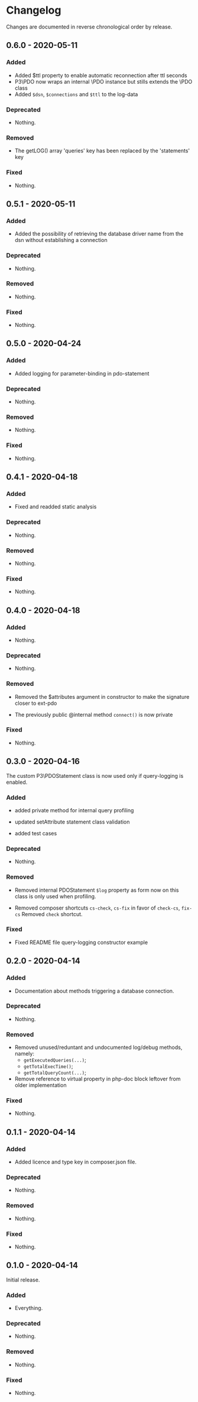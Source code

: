 # Changelog

Changes are documented in reverse chronological order by release.


## 0.6.0 - 2020-05-11

### Added

- Added $ttl property to enable automatic reconnection after ttl seconds
- P3\PDO now wraps an internal \PDO instance but stills extends the \PDO class
- Added `$dsn`, `$connections` and `$ttl` to the log-data

### Deprecated

- Nothing.

### Removed

- The getLOG() array 'queries' key has been replaced by the 'statements' key

### Fixed

- Nothing.


## 0.5.1 - 2020-05-11

### Added

- Added the possibility of retrieving the database driver name from the dsn
  without establishing a connection

### Deprecated

- Nothing.

### Removed

- Nothing.

### Fixed

- Nothing.


## 0.5.0 - 2020-04-24

### Added

- Added logging for parameter-binding in pdo-statement

### Deprecated

- Nothing.

### Removed

- Nothing.

### Fixed

- Nothing.


## 0.4.1 - 2020-04-18

### Added

- Fixed and readded static analysis

### Deprecated

- Nothing.

### Removed

- Nothing.

### Fixed

- Nothing.


## 0.4.0 - 2020-04-18

### Added

- Nothing.

### Deprecated

- Nothing.

### Removed

- Removed the $attributes argument in constructor to make the signature closer
  to ext-pdo

- The previously public @internal method `connect()` is now private

### Fixed

- Nothing.


## 0.3.0 - 2020-04-16

The custom P3\PDOStatement class is now used only if query-logging is enabled.

### Added

- added private method for internal query profiling

- updated setAttribute statement class validation

- added test cases

### Deprecated

- Nothing.

### Removed

- Removed internal PDOStatement `$log` property as form now on this class is
  only used when profiling.

- Removed composer shortcuts `cs-check`, `cs-fix` in favor of `check-cs`, `fix-cs`
  Removed `check` shortcut.

### Fixed

- Fixed README file query-logging constructor example


## 0.2.0 - 2020-04-14

### Added

- Documentation about methods triggering a database connection.

### Deprecated

- Nothing.

### Removed

- Removed unused/reduntant and undocumented log/debug methods, namely:
    - `getExecutedQueries(...)`;
    - `getTotalExecTime()`;
    - `getTotalQueryCount(...)`;
- Remove reference to virtual property in php-doc block leftover from older implementation

### Fixed

- Nothing.


## 0.1.1 - 2020-04-14

### Added

- Added licence and type key in composer.json file.

### Deprecated

- Nothing.

### Removed

- Nothing.

### Fixed

- Nothing.


## 0.1.0 - 2020-04-14

Initial release.

### Added

- Everything.

### Deprecated

- Nothing.

### Removed

- Nothing.

### Fixed

- Nothing.
